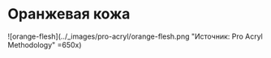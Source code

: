 # Оранжевая кожа

![orange-flesh](../_images/pro-acryl/orange-flesh.png "Источник: Pro Acryl Methodology" =650x)